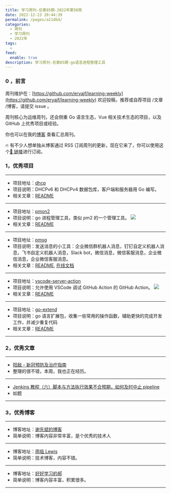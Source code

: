 ```yaml
---
title: 学习周刊-总第85期-2022年第50周
date: 2022-12-23 20:44:39
permalink: /pages/a11db4/
categories:
  - 周刊
  - 学习周刊
  - 2022年
tags:
  -
feed:
  enable: true
description: 学习周刊-总第85期-go语言进程管理工具
---
```


### 0 ，前言

周刊维护在：[https://github.com/eryajf/learning-weekly](https://github.com/eryajf/learning-weekly) 欢迎投稿，推荐或自荐项目 /文章 /博客，请提交 issue 。

周刊核心为运维周刊，还会侧重 Go 语言生态，Vue 相关技术生态的项目，以及 GitHub 上优秀项目或经验。

你也可以在我的[博客](https://wiki.eryajf.net/learning-weekly/) 查看汇总周刊。

🔥 有不少人想单独从博客通过 RSS 订阅周刊的更新，现在它来了，你可以使用这个[🔗 链接](https://wiki.eryajf.net/learning-weekly.xml)进行订阅。

### 1，优秀项目

---

- 项目地址：[dhcp](https://github.com/insomniacslk/dhcp)
- 项目说明：DHCPv6 和 DHCPv4 数据包库，客户端和服务器用 Go 编写。
- 相关文章：[README](https://github.com/insomniacslk/dhcp#readme)

---

- 项目地址：[pmon2](https://github.com/ntt360/pmon2)
- 项目说明：go 进程管理工具，类似 pm2 的一个管理工具。
  ![](http://t.eryajf.net/imgs/2022/12/3d860bbd408102db.png)
- 相关文章：[README](https://github.com/ntt360/pmon2#readme)

---

- 项目地址：[pmsg](https://github.com/lenye/pmsg)
- 项目说明：发送消息的小工具：企业微信群机器人消息，钉钉自定义机器人消息，飞书自定义机器人消息，Slack bot，微信消息，微信客服消息，企业微信消息，企业微信客服消息。
- 相关文章：[README](https://github.com/lenye/pmsg#readme), [在线文档](https://lenye.github.io/pmsg/)

---

- 项目地址：[vscode-server-action](https://github.com/stateful/vscode-server-action)
- 项目说明：允许使用 VSCode 调试 GitHub Action 的 GitHub Action。
  ![](http://t.eryajf.net/imgs/2022/12/fedf4fecf17bf659.gif)
- 相关文章：[README](https://github.com/stateful/vscode-server-action#readme)

---

- 项目地址：[go-extend](https://github.com/thinkeridea/go-extend)
- 项目说明：go 语言扩展包，收集一些常用的操作函数，辅助更快的完成开发工作，并减少重复代码
- 相关文章：[README](https://github.com/thinkeridea/go-extend#readme)

---

### 2，优秀文章

---

- [阳敌 - 新冠预防及治疗指南](https://www.mojidoc.com/03dbc-fgimwhphhvabnbzbxigh6cdnji-00b?utm_medium=sns&utm_source=v2ex&utm_content=1216)
- 整理的很不错，本周，我也正在经历。

---

- [Jenkins 教程（六）脚本与方法执行效果不合预期，如何及时中止 pipeline](https://www.cnblogs.com/hellxz/p/how-to-terminal-jenkins-pipeline-when-exception.html)
- 如题

---

### 3，优秀博客

---

- 博客地址：[谢先斌的博客](https://www.xiexianbin.cn/index.html)
- 简单说明：博客内容非常丰富，是个优秀的技术人

---

- 博客地址：[雨临 Lewis](https://lewky.cn/)
- 简单说明：技术博客，内容不错。

---

- 博客地址：[好好学习的郝](https://www.voidking.com/)
- 简单说明：博客内容丰富，积累很多。

---
